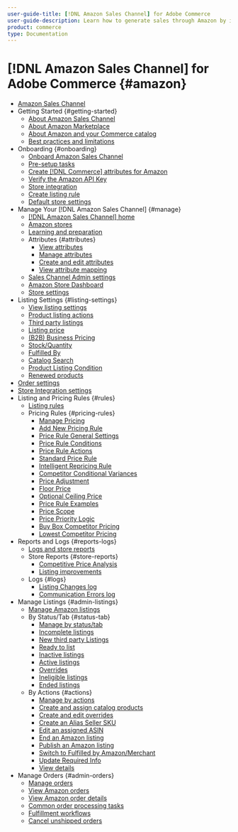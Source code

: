 ```yaml
---
user-guide-title: [!DNL Amazon Sales Channel] for Adobe Commerce
user-guide-description: Learn how to generate sales through Amazon by integrating Adobe Commerce or Magento Open Source with your [!DNL Amazon Seller Central] account, which provides both automation and synchronization of catalog and order data. 
product: commerce
type: Documentation
---
```


# [!DNL Amazon Sales Channel] for Adobe Commerce {#amazon}

- [Amazon Sales Channel](overview.md)
- Getting Started {#getting-started}
  - [About Amazon Sales Channel](about-amazon-sales-channel.md)
  - [About Amazon Marketplace](about-amazon-marketplace.md)
  - [About Amazon and your Commerce catalog](about-listings-and-catalog.md)
  - [Best practices and limitations](amazon-best-practices.md)
- Onboarding {#onboarding}
  - [Onboard Amazon Sales Channel](amazon-onboarding-home.md)
  - [Pre-setup tasks](amazon-pre-setup-tasks.md)
  - [Create [!DNL Commerce] attributes for Amazon](ob-creating-magento-attributes.md)
  - [Verify the Amazon API Key](amazon-verify-api-key.md)
  - [Store integration](store-integration.md)
  - [Create listing rule](ob-create-listing-rule.md)
  - [Default store settings](default-store-settings.md)
- Manage Your [!DNL Amazon Sales Channel] {#manage}
  - [[!DNL Amazon Sales Channel] home](amazon-sales-channel-home.md)
  - [Amazon stores](managing-stores.md)
  - [Learning and preparation](learning-preparation.md)
  - Attributes {#attributes}
    - [View attributes](attributes-view.md)
    - [Manage attributes](managing-attributes.md)
    - [Create and edit attributes](creating-attributes.md)
    - [View attribute mapping](amazon-matching-attributes-values.md)
  - [Sales Channel Admin settings](sales-channel-settings.md)
  - [Amazon Store Dashboard](amazon-store-dashboard.md)
  - [Store settings](ob-store-review.md)
- Listing Settings {#listing-settings}
  - [View listing settings](listing-settings.md)
  - [Product listing actions](product-listing-actions.md)
  - [Third party listings](third-party-listing-settings.md)
  - [Listing price](listing-price.md)
  - [(B2B) Business Pricing](business-pricing.md)
  - [Stock/Quantity](stock-quantity.md)
  - [Fulfilled By](fulfilled-by.md)
  - [Catalog Search](catalog-search.md)
  - [Product Listing Condition](product-listing-condition.md)
  - [Renewed products](renewed-products.md)
- [Order settings](order-settings.md)
- [Store Integration settings](store-integration-settings.md)
- Listing and Pricing Rules {#rules}
  - [Listing rules](listing-rules.md)
  - Pricing Rules {#pricing-rules}
    - [Manage Pricing](pricing-products.md)
    - [Add New Pricing Rule](add-pricing-rule.md)
    - [Price Rule General Settings](pricing-rule-general-settings.md)
    - [Price Rule Conditions](pricing-rule-conditions.md)
    - [Price Rule Actions](pricing-rule-actions.md)
    - [Standard Price Rule](standard-price-rules.md)
    - [Intelligent Repricing Rule](intelligent-repricing-rules.md)
    - [Competitor Conditional Variances](competitor-conditional-variances.md)
    - [Price Adjustment](price-adjustment.md)
    - [Floor Price](floor-price.md)
    - [Optional Ceiling Price](optional-ceiling-price.md)
    - [Price Rule Examples](price-rule-examples.md)
    - [Price Scope](price-scope.md)
    - [Price Priority Logic](price-priority-logic.md)
    - [Buy Box Competitor Pricing](buy-box-competitor-pricing.md)
    - [Lowest Competitor Pricing](lowest-competitor-pricing.md)
- Reports and Logs {#reports-logs}
  - [Logs and store reports](amazon-logs-reports.md)
  - Store Reports {#store-reports}
    - [Competitive Price Analysis](competitive-price-analysis.md)
    - [Listing improvements](listing-improvements.md)
  - Logs {#logs}
    - [Listing Changes log](listing-changes-log.md)
    - [Communication Errors log](communication-errors-log.md)
- Manage Listings {#admin-listings}
  - [Manage Amazon listings](managing-product-listings.md)
  - By Status/Tab {#status-tab}
    - [Manage by status/tab](managing-listings-by-tab.md)
    - [Incomplete listings](incomplete-listings.md)
    - [New third party Listings](new-third-party-listings.md)
    - [Ready to list](ready-to-list.md)
    - [Inactive listings](inactive-listings.md)
    - [Active listings](active-listings.md)
    - [Overrides](overrides.md)
    - [Ineligible listings](ineligible-listings.md)
    - [Ended listings](ended-listings.md)
  - By Actions {#actions}
    - [Manage by actions](managing-listings-by-action.md)
    - [Create and assign catalog products](creating-assigning-catalog-products.md)
    - [Create and edit overrides](creating-editing-overrides.md)
    - [Create an Alias Seller SKU](create-alias-seller-sku.md)
    - [Edit an assigned ASIN](edit-assigned-asin.md)
    - [End an Amazon listing](end-listings-manually.md)
    - [Publish an Amazon listing](publish-listings-manually.md)
    - [Switch to Fulfilled by Amazon/Merchant](fulfilled-by.md)
    - [Update Required Info](amazon-manually-update-incomplete-listing.md)
    - [View details](product-listing-details.md)
- Manage Orders {#admin-orders}
  - [Manage orders](managing-orders.md)
  - [View Amazon orders](amazon-orders-all.md)
  - [View Amazon order details](amazon-order-details.md)
  - [Common order processing tasks](common-order-processing.md)
  - [Fulfillment workflows](fulfillment-workflows.md)
  - [Cancel unshipped orders](cancel-unshipped-order.md)
